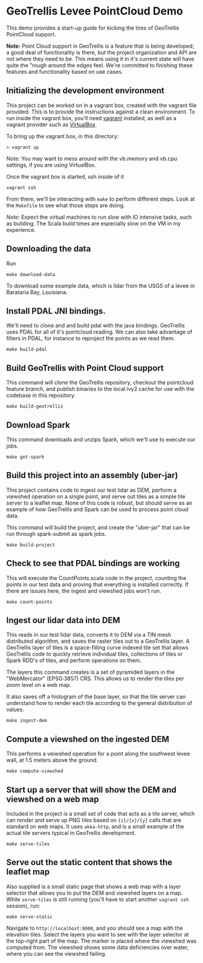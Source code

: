 # GeoTrellis Levee PointCloud Demo

This demo provides a start-up guide for kicking the tires of GeoTrellis PointCloud support.

__Note:__ Point Cloud support in GeoTrellis is a feature that is being developed; a good deal of functionality is there, but the project organization and API are not where they need to be.
This means using it in it's current state will have quite the "rough around the edges feel.
We're committed to finishing these features and functionality based on use cases.

## Initializing the development environment

This project can be worked on in a vagrant box, created with the vagrant file provided.
This is to provide the instructions against a clean environment.
To run inside the vagrant box, you'll need [vagrant](https://www.vagrantup.com/) installed, as well as a vagrant provider
such as [VirtualBox](https://www.virtualbox.org/).

To bring up the vagrant box, in this directory:

```
> vagrant up
```

_Note:_ You may want to mess around with the vb.memory and vb.cpu settings, if you are using VirtualBox.

Once the vagrant box is started, ssh inside of it

```
vagrant ssh
```

From there, we'll be interacting with `make` to perform different steps.
Look at the `Makefile` to see what those steps are doing.

_Note_: Expect the virtual machines to run slow with IO intensive tasks, such as building.
The Scala build times are especially slow on the VM in my experience.

## Downloading the data

Run

```
make download-data
```

To download some example data, which is lidar from the USGS of
a levee in Barataria Bay, Louisiana.

## Install PDAL JNI bindings.

We'll need to clone and and build pdal with the  java bindings.
GeoTrellis uses PDAL for all of it's pointcloud reading.
We can also take advantage of filters in PDAL, for instance to reproject
the points as we read them.

```
make build-pdal
```

## Build GeoTrellis with Point Cloud support

This command will clone the GeoTrellis repository, checkout the pointcloud feature branch,
and publish binaries to the local ivy2 cache for use with the codebase in this repository.

```
make build-geotrellis
```

## Download Spark

This command downloads and unzips Spark, which we'll use to execute our jobs.

```
make get-spark
```


## Build this project into an assembly (uber-jar)

This project contains code to ingest our test lidar as DEM, perform a viewshed
operation on a single point, and serve out tiles as a simple tile server to a leaflet map.
None of this code is robust, but should serve as an example of how GeoTrellis and Spark
can be used to process point cloud data.

This command will build the project, and create the "uber-jar" that can be run
through spark-submit as spark jobs.

```
make build-project
```

## Check to see that PDAL bindings are working

This will execute the CountPoints.scala code in the project,
counting the points in our test data and proving that everything
is installed correctly. If there are issues here, the ingest and viewshed
jobs won't run.

```
make count-points
```

## Ingest our lidar data into DEM

This reads in our test lidar data, converts it to DEM via a TIN mesh distributed algorithm,
and saves the raster tiles out to a GeoTrellis layer. A GeoTrellis layer of tiles is a
space-filling curve indexed tile set that allows GeoTrellis code to quickly retrieve individual tiles,
collections of tiles or Spark RDD's of tiles, and perform operations on them.

The layers this command creates is a set of pyramided layers in the "WebMercator" (EPSG:3857) CRS.
This allows us to render the tiles per zoom level on a web map.

It also saves off a histogram of the base layer, so that the tile server can understand how to render
each tile according to the general distribution of values.

```
make ingest-dem
```

## Compute a viewshed on the ingested DEM

This performs a veiwshed operation for a point along the southwest levee wall, at
1.5 meters above the ground.

```
make compute-viewshed
```

## Start up a server that will show the DEM and viewshed on a web map

Included in the project is a small set of code that acts as a tile server,
which can render and serve up PNG tiles based on `{z}/{x}/{y}` calls that
are standard on web maps. It uses `akka-http`, and is
a small example of the actual tile servers typical in GeoTrellis development.

```
make serve-tiles
```

## Serve out the static content that shows the leaflet map

Also supplied is a small static page that shows a web map with a layer selector that
allows you to put the DEM and viewshed layers on a map.
While `serve-tiles` is still running (you'll have to start another `vagrant ssh` session), run:

```
make serve-static
```

Navigate to `http://localhost:8000`, and you should see a map with the elevation tiles.
Select the layers you want to see with the layer selector at the top-right part of the map.
The marker is placed where the viewshed was computed from.
The viewshed shows some data deficiencies over water, where you can see the viewshed
failing.
